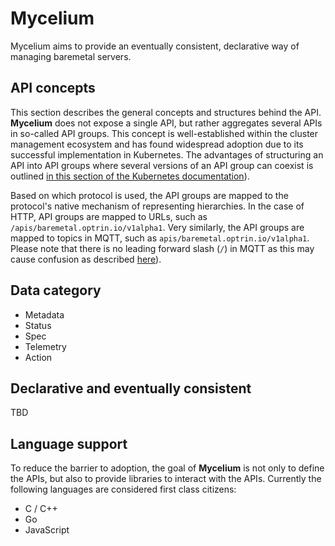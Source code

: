 # Mycelium

Mycelium aims to provide an eventually consistent, declarative way of managing baremetal servers.

## API concepts

This section describes the general concepts and structures behind the API. **Mycelium** does not expose a single API, but rather aggregates several APIs in so-called API groups. This concept is well-established within the cluster management ecosystem and has found widespread adoption due to its successful implementation in Kubernetes. The advantages of structuring an API into API groups where several versions of an API group can coexist is outlined [in this section of the Kubernetes documentation][kubernetes_concepts_overview]).

Based on which protocol is used, the API groups are mapped to the protocol's native mechanism of representing hierarchies. In the case of HTTP, API groups are mapped to URLs, such as `/apis/baremetal.optrin.io/v1alpha1`. Very similarly, the API groups are mapped to topics in MQTT, such as `apis/baremetal.optrin.io/v1alpha1`. Please note that there is no leading forward slash (`/`) in MQTT as this may cause confusion as described [here][mqtt_topics_best_practices]).

## Data category

- Metadata
- Status
- Spec
- Telemetry
- Action

## Declarative and eventually consistent

TBD

## Language support

To reduce the barrier to adoption, the goal of **Mycelium** is not only to define the APIs, but also to provide libraries to interact with the APIs. Currently the following languages are considered first class citizens:

- C / C++
- Go
- JavaScript

<!-- Glossary -->

[kubernetes_concepts_overview]: https://kubernetes.io/docs/concepts/overview/kubernetes-api/#api-groups-and-versioning
[mqtt_topics_best_practices]: https://www.hivemq.com/blog/mqtt-essentials-part-5-mqtt-topics-best-practices/#best-practices
